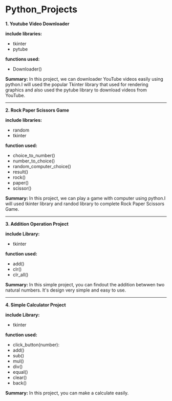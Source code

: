 # Python_Projects
**1. Youtube Video Downloader**
    
**include libraries:**
- tkinter
- pytube

**functions used:**
- Downloader()
     
 **Summary:**
        In this project, we can downloader YouTube videos easily using python.I will used the popular Tkinter library that used for rendering graphics and also used the pytube library to download videos from YouTube.

---------------------------------------------------------------------------------------------------------------------

**2. Rock Paper Scissors Game**

**include libraries:**
- random
- tkinter

**function used:**
- choice_to_number()
- number_to_choice()
- random_computer_choice()
- result()
- rock()
- paper()
- scissor()

**Summary:**
       In this project, we can play a game with computer using python.I will used tkinter library and randod library to complete Rock Paper Scissors Game.


---------------------------------------------------------------------------------------------------------------------

**3. Addition Operation Project**

**include Library:**
- tkinter

**function used:**
- add()
- clr()
- clr_all()

**Summary:**
       In this simple project, you can findout the addition betwwen two natural numbers. It's design very simple and easy to use.
       

---------------------------------------------------------------------------------------------------------------------

**4. Simple Calculator Project**

**include Library:**
- tkinter

**function used:**
- click_button(number):
- add()
- sub()
- mul()
- div()
- equal()
- clear()
- back()

**Summary:**
       In this project, you can make a calculate easily. 

